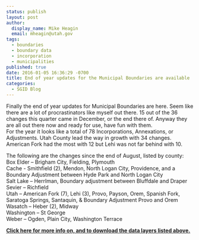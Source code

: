```yaml
---
status: publish
layout: post
author:
  display_name: Mike Heagin
  email: mheagin@utah.gov
tags:
  - boundaries
  - boundary data
  - incorporation
  - municipalities
published: true
date: 2016-01-05 16:36:29 -0700
title: End of year updates for the Municipal Boundaries are available
categories:
  - SGID Blog
---
```

<p>    Finally the end of year updates for Municipal Boundaries are here. Seem like there are a lot of procrastinators like myself out there. 15 out of the 36 changes this quarter came in December, or the end there of. Anyway they are all out there now and ready for use, have fun with them.<br />
For the year it looks like a total of 78 Incorporations, Annexations, or Adjustments. Utah County lead the way in growth with 34 changes. American Fork had the most with 12 but Lehi was not far behind with 10.</p>
<p>The following are the changes since the end of August, listed by county:<br />
Box Elder – Brigham City, Fielding, Plymouth<br />
Cache - Smithfield (2), Mendon, North Logan City, Providence, and a  Boundary Adjustment between Hyde Park and North Logan City<br />
Salt Lake – HerrIman, Boundary adjustment between Bluffdale and Draper<br />
Sevier – Richfield<br />
Utah – American Fork (7), Lehi (3), Provo, Payson, Orem, Spanish Fork, Saratoga Springs, Santaquin, & Boundary Adjustment Provo and Orem<br />
Wasatch – Heber (2), Midway<br />
Washington – St George<br />
Weber – Ogden, Plain City, Washington Terrace</p>
<p> <a href="{{ "/data/boundaries/citycountystate/" | prepend: site.baseurl }}"><strong>Click here for more info on, and to download the data layers listed above.</strong></a></p>

